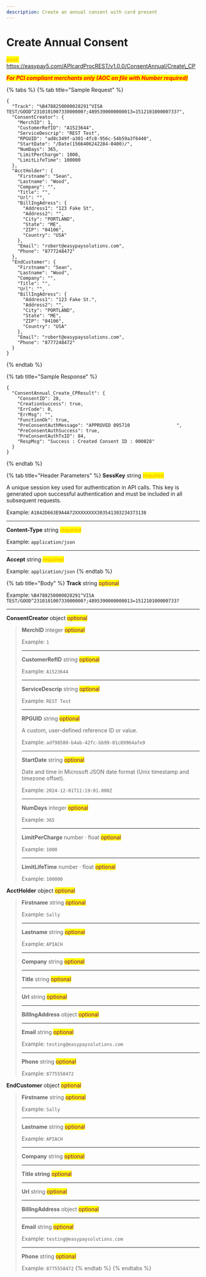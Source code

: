 ```yaml
---
description: Create an annual consent with card present
---
```


# Create Annual Consent

<mark style="color:orange;">post:</mark> https://easypay5.com/APIcardProcREST/v1.0.0/ConsentAnnual/Create\_CP

_<mark style="color:red;">**For PCI compliant merchants only (AOC on file with Number required)**</mark>_

{% tabs %}
{% tab title="Sample Request" %}
```clike
{
  "Track": "%B4788250000028291^VISA TEST/GOOD^231010100733000000?;4895390000000013=151210100000733?",
  "ConsentCreator": {
    "MerchID": 1,
    "CustomerRefID": "A1523644",
    "ServiceDescrip": "REST Test",
    "RPGUID": "ad8c349f-a301-4fc8-956c-54b59a3f6440",
    "StartDate": "/Date(1566406242284-0400)/",
    "NumDays": 365,
    "LimitPerCharge": 1000,
    "LimitLifeTime": 100000
  },
  "AcctHolder": {
    "Firstname": "Sean",
    "Lastname": "Wood",
    "Company": "",
    "Title": "",
    "Url": "",
    "BillIngAdress": {
      "Address1": "123 Fake St",
      "Address2": "",
      "City": "PORTLAND",
      "State": "ME",
      "ZIP": "04106",
      "Country": "USA"
    },
    "Email": "robert@easypaysolutions.com",
    "Phone": "8777248472"
  },
  "EndCustomer": {
    "Firstname": "Sean",
    "Lastname": "Wood",
    "Company": "",
    "Title": "",
    "Url": "",
    "BillIngAdress": {
      "Address1": "123 Fake St.",
      "Address2": "",
      "City": "PORTLAND",
      "State": "ME",
      "ZIP": "04106",
      "Country": "USA"
    },
    "Email": "robert@easypaysolutions.com",
    "Phone": "8777248472"
  }
}
```
{% endtab %}

{% tab title="Sample Response" %}
```clike
{
  "ConsentAnnual_Create_CPResult": {
    "ConsentID": 28,
    "CreationSuccess": true,
    "ErrCode": 0,
    "ErrMsg": "",
    "FunctionOk": true,
    "PreConsentAuthMessage": "APPROVED 095710                 ",
    "PreConsentAuthSuccess": true,
    "PreConsentAuthTxID": 84,
    "RespMsg": "Success : Created Consent ID : 000028"
  }
}
```
{% endtab %}

{% tab title="Header Parameters" %}
**SessKey** string <mark style="color:orange;">required</mark>

A unique session key used for authentication in API calls. This key is generated upon successful authentication and must be included in all subsequent requests.

Example: `A1842D663E9A4A72XXXXXXXX303541303234373138`

***

**Content-Type** string <mark style="color:orange;">required</mark>

Example: `application/json`

***

**Accept** string <mark style="color:orange;">required</mark>

Example: `application/json`
{% endtab %}

{% tab title="Body" %}
**Track** string <mark style="color:purple;">optional</mark>

Example: `%B4788250000028291^VISA TEST/GOOD^231010100733000000?;4895390000000013=151210100000733?`

***

**ConsentCreator** object <mark style="color:purple;">optional</mark>

> **MerchID** integer <mark style="color:purple;">optional</mark>
>
> Example: `1`
>
> ***
>
> **CustomerRefID** string <mark style="color:purple;">optional</mark>
>
> Example: `A1523644`
>
> ***
>
> **ServiceDescrip** string <mark style="color:purple;">optional</mark>
>
> Example: `REST Test`
>
> ***
>
> **RPGUID** string <mark style="color:purple;">optional</mark>
>
> A custom, user-defined reference ID or value.
>
> Example: `adf98580-b4ab-42fc-bb99-01c89964afe9`
>
> ***
>
> **StartDate** string <mark style="color:purple;">optional</mark>
>
> Date and time in Microsoft JSON date format (Unix timestamp and timezone offset).
>
> Example: `2024-12-01T11:19:01.000Z`
>
> ***
>
> **NumDays** integer <mark style="color:purple;">optional</mark>
>
> Example: `365`
>
> ***
>
> **LimitPerCharge** number · float <mark style="color:purple;">optional</mark>
>
> Example: `1000`
>
> ***
>
> **LimitLifeTime** number · float <mark style="color:purple;">optional</mark>
>
> Example: `100000`

**AcctHolder** object <mark style="color:purple;">optional</mark>

> **Firstname** string <mark style="color:purple;">optional</mark>
>
> Example: `Sally`
>
> ***
>
> **Lastname** string <mark style="color:purple;">optional</mark>
>
> Example: `APIACH`
>
> ***
>
> **Company** string <mark style="color:purple;">optional</mark>
>
> ***
>
> **Title** string <mark style="color:purple;">optional</mark>
>
> ***
>
> **Url** string <mark style="color:purple;">optional</mark>
>
> ***
>
> **BillIngAddress** object <mark style="color:purple;">optional</mark>
>
> ***
>
> **Email** string <mark style="color:purple;">optional</mark>
>
> Example: `testing@easypaysolutions.com`
>
> ***
>
> **Phone** string <mark style="color:purple;">optional</mark>
>
> Example: `8775558472`

**EndCustomer** object <mark style="color:purple;">optional</mark>

> **Firstname** string <mark style="color:purple;">optional</mark>
>
> Example: `Sally`
>
> ***
>
> **Lastname** string <mark style="color:purple;">optional</mark>
>
> Example: `APIACH`
>
> ***
>
> **Company** string <mark style="color:purple;">optional</mark>
>
> ***
>
> **Title string** <mark style="color:purple;">optional</mark>
>
> ***
>
> **Url** string <mark style="color:purple;">optional</mark>
>
> ***
>
> **BillIngAddress** object <mark style="color:purple;">optional</mark>
>
> ***
>
> **Email** string <mark style="color:purple;">optional</mark>
>
> Example: `testing@easypaysolutions.com`
>
> ***
>
> **Phone** string <mark style="color:purple;">optional</mark>
>
> Example: `8775558472`
{% endtab %}
{% endtabs %}
